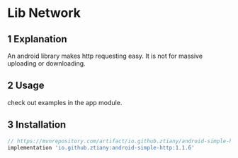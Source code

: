 # Lib Network

## 1 Explanation

An android library makes http requesting easy. It is not for massive uploading or downloading.

## 2 Usage

check out examples in the app module.

## 3 Installation

```groovy
// https://mvnrepository.com/artifact/io.github.ztiany/android-simple-http
implementation 'io.github.ztiany:android-simple-http:1.1.6'
```
